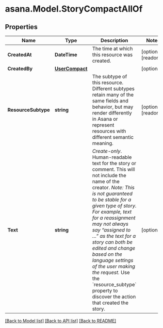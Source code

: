 
# asana.Model.StoryCompactAllOf

## Properties

Name | Type | Description | Notes
------------ | ------------- | ------------- | -------------
**CreatedAt** | **DateTime** | The time at which this resource was created. | [optional] [readonly] 
**CreatedBy** | [**UserCompact**](UserCompact.md) |  | [optional] 
**ResourceSubtype** | **string** | The subtype of this resource. Different subtypes retain many of the same fields and behavior, but may render differently in Asana or represent resources with different semantic meaning. | [optional] [readonly] 
**Text** | **string** | *Create-only*. Human-readable text for the story or comment. This will not include the name of the creator. *Note: This is not guaranteed to be stable for a given type of story. For example, text for a reassignment may not always say “assigned to …” as the text for a story can both be edited and change based on the language settings of the user making the request.* Use the &#x60;resource_subtype&#x60; property to discover the action that created the story. | [optional] 

[[Back to Model list]](../README.md#documentation-for-models)
[[Back to API list]](../README.md#documentation-for-api-endpoints)
[[Back to README]](../README.md)

